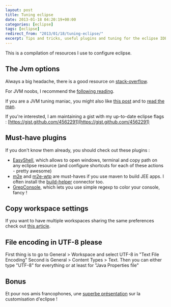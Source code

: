 ```yaml
---
layout: post
title: Tuning eclipse
date: 2013-01-18 04:20:19+00:00
categories: [eclipse]
tags: [eclipse]
redirect_from: "2013/01/18/tuning-eclipse/"
excerpt: Tips and tricks, useful plugins and tuning for the eclipse IDE
---
```


This is a compilation of resources I use to configure eclipse.


## The Jvm options


Always a big headache, there is a good resource on [stack-overflow](http://stackoverflow.com/questions/142357/what-are-the-best-jvm-settings-for-eclipse/3275659#3275659).

For JVM noobs, I recommend the [following reading](http://avricot.com/blog/index.php?post/2010/05/03/Get-started-with-java-JVM-memory-(heap%2C-stack%2C-xss-xms-xmx-xmn...)).

If you are a JVM tuning maniac, you might also like [this post](http://blog.headius.com/2009/01/my-favorite-hotspot-jvm-flags.html) and to [read the man](http://www.oracle.com/technetwork/java/javase/tech/vmoptions-jsp-140102.html).

If you're interested, I am maintaining a gist with my up-to-date eclipse flags : [https://gist.github.com/4562291](https://gist.github.com/4562291)


## Must-have plugins

If you don't know them already, you should check out these plugins :

* [EasyShell](http://marketplace.eclipse.org/content/easyshell), which allows to open windows, terminal and copy path on any eclipse resource (and configure shortcuts for each of these actions - pretty awesome)
* [m2e](http://www.eclipse.org/m2e-wtp/) and [m2e-wtp](http://www.eclipse.org/m2e-wtp/) are must-haves if you use maven to build JEE apps. I often install the [build-helper](http://mojo.codehaus.org/build-helper-maven-plugin/usage.html) connector too.
* [GrepConsole](http://marketplace.eclipse.org/content/grep-console#.UPjHgieqmEc), which lets you use simple regexp to color your console, fancy !


## Copy workspace settings

If you want to have multiple workspaces sharing the same preferences check out [this article](http://eclipse.dzone.com/news/create-new-eclipse-workspace-w).

## File encoding in UTF-8 please

First thing is to go to General > Workspace and select UTF-8 in "Text File Encoding"
Second is General  > Content Types > Text. Then you can either type "UTF-8" for everything or at least for "Java Properties file"


## Bonus

Et pour nos amis francophones, une [superbe présentation](http://blog.tensin.org/public/presentations/eclipse/) sur la customisation d'eclipse !
